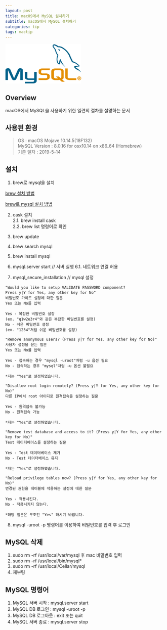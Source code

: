 ```yaml
---
layout: post
title: macOS에서 MySQL 설치하기
subtitle: macOS에서 MySQL 설치하기
categories: tip
tags: mactip
---
```


![mysql](/assets/img/logo/mysql_logo.png "MySql")

## Overview

macOS에서 MySQL을 사용하기 위한 일련의 절차를 설명하는 문서

## 사용된 환경

> OS : macOS Mojave 10.14.5(18F132)  
> MySQL Version : 8.0.16 for osx10.14 on x86_64 (Homebrew)  
> 기준 일자 : 2019-5-14  

## 설치

1. brew로 mysql을 설치

[brew 설치 방법](https://whitepaek.tistory.com/3)

[brew로 mysql 설치 방법](https://whitepaek.tistory.com/16)

2. cask 설치  
2.1. brew install cask  
2.2. brew list 명령어로 확인  

3. brew update

4. brew search mysql

5. brew install mysql

6. mysql.server start // 서버 실행
6.1. 네트워크 연결 허용

7. mysql_secure_installation // mysql 설정

```
"Would you like to setup VALIDATE PASSWORD component?
Press y|Y for Yes, any other key for No"
비밀번호 가이드 설정에 대한 질문
Yes 또는 No를 입력

Yes - 복잡한 비밀번호 설정
(ex. "q1w2e3r4"와 같은 복잡한 비밀번호를 설정)
No - 쉬운 비밀번호 설정
(ex. "1234"처럼 쉬운 비밀번호를 설정)
```

```
"Remove anonymous users? (Press y|Y for Yes. any other key for No)"
사용자 설정을 묻는 질문
Yes 또는 No를 입력

Yes - 접속하는 경우 "mysql -uroot"처럼 -u 옵션 필요
No - 접속하는 경우 "mysql"처럼 -u 옵션 불필요

*저는 "Yes"로 설정하였습니다.
```

```
"Disallow root login remotely? (Press y|Y for Yes, any other key for No)"
다른 IP에서 root 아이디로 원격접속을 설정하는 질문

Yes - 원격접속 불가능
No - 원격접속 가능

*저는 "Yes"로 설정하였습니다.
```

```
"Remove test database and access to it? (Press y|Y for Yes, any other key for No)"
Test 데이터베이스를 설정하는 질문

Yes - Test 데이터베이스 제거
No - Test 데이터베이스 유지

*저는 "Yes"로 설정하였습니다.
```

```
"Reload privilege tables now? (Press y|Y for Yes, any other key for No)"
변경된 권한을 테이블에 적용하는 설정에 대한 질문

Yes - 적용시킨다.
No - 적용시키지 않는다.

*해당 질문은 무조건 "Yes" 하시기 바랍니다.
```

8. mysql -uroot -p 명령어를 이용하여 비밀번호를 입력 후 로그인

## MySQL 삭제

1. sudo rm -rf /usr/local/var/mysql 후 mac 비밀번호 입력
2. sudo rm -rf /usr/local/bin/mysql*
3. sudo rm -rf /usr/local/Cellar/mysql
4. 재부팅

## MySQL 명령어

1. MySQL 서버 시작 : mysql.server start
2. MySQL DB 로그인 : mysql -uroot -p
3. MySQL DB 로그아웃 : exit 또는 quit
4. MySQL 서버 종료 : mysql.server stop